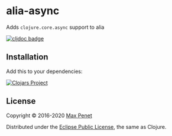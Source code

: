 # alia-async

Adds `clojure.core.async` support to alia

[![cljdoc badge](https://cljdoc.xyz/badge/cc.qbits/alia-async)](https://cljdoc.xyz/d/cc.qbits/alia-async/CURRENT)

## Installation

Add this to your dependencies:

[![Clojars Project](https://img.shields.io/clojars/v/cc.qbits/alia-async.svg)](https://clojars.org/cc.qbits/alia-async)

## License

Copyright © 2016-2020 [Max Penet](http://twitter.com/mpenet)

Distributed under the
[Eclipse Public License](http://www.eclipse.org/legal/epl-v10.html),
the same as Clojure.
